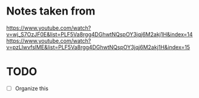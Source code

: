 # Notes taken from
https://www.youtube.com/watch?v=wj_S7OzJF0E&list=PLF5Va8rgg4DGhwtNQspOY3jqj6M2akj1H&index=14
https://www.youtube.com/watch?v=pzLlwvfslME&list=PLF5Va8rgg4DGhwtNQspOY3jqj6M2akj1H&index=15

# TODO
- [ ] Organize this
